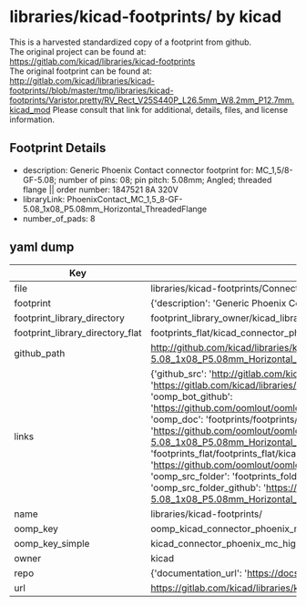 # libraries/kicad-footprints/ by kicad  
This is a harvested standardized copy of a footprint from github.  
The original project can be found at:  
https://gitlab.com/kicad/libraries/kicad-footprints  
The original footprint can be found at:
http://gitlab.com/kicad/libraries/kicad-footprints//blob/master/tmp/libraries/kicad-footprints/Varistor.pretty/RV_Rect_V25S440P_L26.5mm_W8.2mm_P12.7mm.kicad_mod
Please consult that link for additional, details, files, and license information.  
## Footprint Details
* description: Generic Phoenix Contact connector footprint for: MC_1,5/8-GF-5.08; number of pins: 08; pin pitch: 5.08mm; Angled; threaded flange || order number: 1847521 8A 320V  
* libraryLink: PhoenixContact_MC_1,5_8-GF-5.08_1x08_P5.08mm_Horizontal_ThreadedFlange  
* number_of_pads: 8  
## yaml dump  
| Key | Value |  
| --- | --- |  
| file | libraries/kicad-footprints/Connector_Phoenix_MC_HighVoltage.pretty/PhoenixContact_MC_1,5_8-GF-5.08_1x08_P5.08mm_Horizontal_ThreadedFlange.kicad_mod |  
| footprint | {'description': 'Generic Phoenix Contact connector footprint for: MC_1,5/8-GF-5.08; number of pins: 08; pin pitch: 5.08mm; Angled; threaded flange || order number: 1847521 8A 320V', 'libraryLink': 'PhoenixContact_MC_1,5_8-GF-5.08_1x08_P5.08mm_Horizontal_ThreadedFlange', 'number_of_pads': 8} |  
| footprint_library_directory | footprint_library_owner/kicad_libraries/kicad-footprints/ |  
| footprint_library_directory_flat | footprints_flat/kicad_connector_phoenix_mc_highvoltage_phoenixcontact_mc_1,5_8_gf_5_08_1x08_p5_08mm_horizontal_threadedflange/working |  
| github_path | http://github.com/kicad/libraries/kicad-footprints//blob/master/tmp/libraries/kicad-footprints/Connector_Phoenix_MC_HighVoltage.pretty/PhoenixContact_MC_1,5_8-GF-5.08_1x08_P5.08mm_Horizontal_ThreadedFlange.kicad_mod |  
| links | {'github_src': 'http://gitlab.com/kicad/libraries/kicad-footprints//blob/master/tmp/libraries/kicad-footprints/Varistor.pretty/RV_Rect_V25S440P_L26.5mm_W8.2mm_P12.7mm.kicad_mod', 'github_src_repo': 'https://gitlab.com/kicad/libraries/kicad-footprints', 'oomp_bot': 'footprints/kicad_connector_phoenix_mc_highvoltage_phoenixcontact_mc_1,5_8_gf_5_08_1x08_p5_08mm_horizontal_threadedflange/working', 'oomp_bot_github': 'https://github.com/oomlout/oomlout_oomp_footprint_bot/tree/main/footprints/kicad_connector_phoenix_mc_highvoltage_phoenixcontact_mc_1,5_8_gf_5_08_1x08_p5_08mm_horizontal_threadedflange/working', 'oomp_doc': 'footprints/footprints/kicad/Connector_Phoenix_MC_HighVoltage/PhoenixContact_MC_1,5_8-GF-5.08_1x08_P5.08mm_Horizontal_ThreadedFlange/working/', 'oomp_doc_github': 'https://github.com/oomlout/oomlout_oomp_footprint_doc/tree/main/footprints/footprints/kicad/Connector_Phoenix_MC_HighVoltage/PhoenixContact_MC_1,5_8-GF-5.08_1x08_P5.08mm_Horizontal_ThreadedFlange/working', 'oomp_src_flat': 'footprints_flat/footprints_flat/kicad_connector_phoenix_mc_highvoltage_phoenixcontact_mc_1,5_8_gf_5_08_1x08_p5_08mm_horizontal_threadedflange/working', 'oomp_src_flat_github': 'https://github.com/oomlout/oomlout_oomp_footprint_src/tree/main/footprints_flat/kicad_connector_phoenix_mc_highvoltage_phoenixcontact_mc_1,5_8_gf_5_08_1x08_p5_08mm_horizontal_threadedflange/working', 'oomp_src_folder': 'footprints_folder/footprints_folder/kicad/Connector_Phoenix_MC_HighVoltage/PhoenixContact_MC_1,5_8-GF-5.08_1x08_P5.08mm_Horizontal_ThreadedFlange/working', 'oomp_src_folder_github': 'https://github.com/oomlout/oomlout_oomp_footprint_src/tree/main/footprints_folder/kicad/Connector_Phoenix_MC_HighVoltage/PhoenixContact_MC_1,5_8-GF-5.08_1x08_P5.08mm_Horizontal_ThreadedFlange/working'} |  
| name | libraries/kicad-footprints/ |  
| oomp_key | oomp_kicad_connector_phoenix_mc_highvoltage_phoenixcontact_mc_1,5_8_gf_5_08_1x08_p5_08mm_horizontal_threadedflange |  
| oomp_key_simple | kicad_connector_phoenix_mc_highvoltage_phoenixcontact_mc_1,5_8_gf_5_08_1x08_p5_08mm_horizontal_threadedflange |  
| owner | kicad |  
| repo | {'documentation_url': 'https://docs.github.com/rest/repos/repos#get-a-repository', 'message': 'Not Found'} |  
| url | https://gitlab.com/kicad/libraries/kicad-footprints |  

